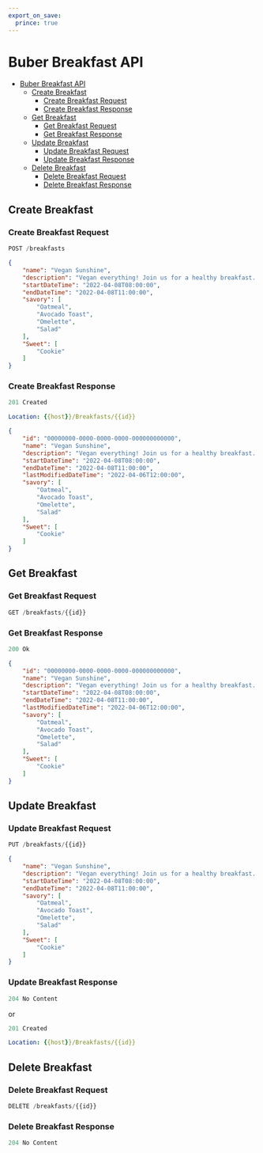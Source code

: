 ```yaml
---
export_on_save:
  prince: true
---
```


#  Buber Breakfast API
  
  
- [Buber Breakfast API](#buber-breakfast-api )
  - [Create Breakfast](#create-breakfast )
    - [Create Breakfast Request](#create-breakfast-request )
    - [Create Breakfast Response](#create-breakfast-response )
  - [Get Breakfast](#get-breakfast )
    - [Get Breakfast Request](#get-breakfast-request )
    - [Get Breakfast Response](#get-breakfast-response )
  - [Update Breakfast](#update-breakfast )
    - [Update Breakfast Request](#update-breakfast-request )
    - [Update Breakfast Response](#update-breakfast-response )
  - [Delete Breakfast](#delete-breakfast )
    - [Delete Breakfast Request](#delete-breakfast-request )
    - [Delete Breakfast Response](#delete-breakfast-response )
  
##  Create Breakfast
  
  
###  Create Breakfast Request
  
  
```js
POST /breakfasts
```
  
```json
{
    "name": "Vegan Sunshine",
    "description": "Vegan everything! Join us for a healthy breakfast..",
    "startDateTime": "2022-04-08T08:00:00",
    "endDateTime": "2022-04-08T11:00:00",
    "savory": [
        "Oatmeal",
        "Avocado Toast",
        "Omelette",
        "Salad"
    ],
    "Sweet": [
        "Cookie"
    ]
}
```
  
###  Create Breakfast Response
  
  
```js
201 Created
```
  
```yml
Location: {{host}}/Breakfasts/{{id}}
```
  
```json
{
    "id": "00000000-0000-0000-0000-000000000000",
    "name": "Vegan Sunshine",
    "description": "Vegan everything! Join us for a healthy breakfast..",
    "startDateTime": "2022-04-08T08:00:00",
    "endDateTime": "2022-04-08T11:00:00",
    "lastModifiedDateTime": "2022-04-06T12:00:00",
    "savory": [
        "Oatmeal",
        "Avocado Toast",
        "Omelette",
        "Salad"
    ],
    "Sweet": [
        "Cookie"
    ]
}
```
  
##  Get Breakfast
  
  
###  Get Breakfast Request
  
  
```js
GET /breakfasts/{{id}}
```
  
###  Get Breakfast Response
  
  
```js
200 Ok
```
  
```json
{
    "id": "00000000-0000-0000-0000-000000000000",
    "name": "Vegan Sunshine",
    "description": "Vegan everything! Join us for a healthy breakfast..",
    "startDateTime": "2022-04-08T08:00:00",
    "endDateTime": "2022-04-08T11:00:00",
    "lastModifiedDateTime": "2022-04-06T12:00:00",
    "savory": [
        "Oatmeal",
        "Avocado Toast",
        "Omelette",
        "Salad"
    ],
    "Sweet": [
        "Cookie"
    ]
}
```
  
##  Update Breakfast
  
  
###  Update Breakfast Request
  
  
```js
PUT /breakfasts/{{id}}
```
  
```json
{
    "name": "Vegan Sunshine",
    "description": "Vegan everything! Join us for a healthy breakfast..",
    "startDateTime": "2022-04-08T08:00:00",
    "endDateTime": "2022-04-08T11:00:00",
    "savory": [
        "Oatmeal",
        "Avocado Toast",
        "Omelette",
        "Salad"
    ],
    "Sweet": [
        "Cookie"
    ]
}
```
  
###  Update Breakfast Response
  
  
```js
204 No Content
```
  
or
  
```js
201 Created
```
  
```yml
Location: {{host}}/Breakfasts/{{id}}
```
  
##  Delete Breakfast
  
  
###  Delete Breakfast Request
  
  
```js
DELETE /breakfasts/{{id}}
```
  
###  Delete Breakfast Response
  
  
```js
204 No Content
```
  